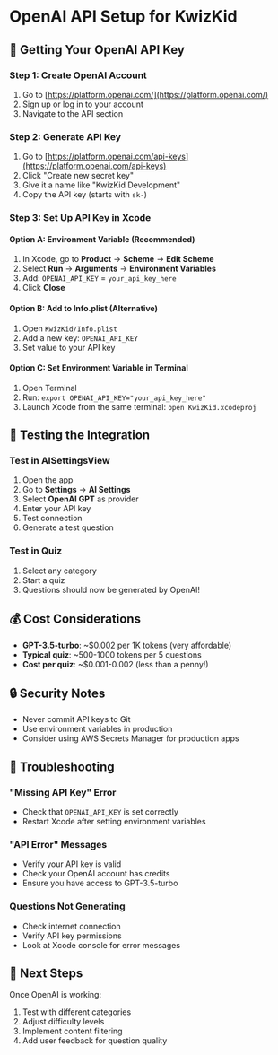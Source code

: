 # OpenAI API Setup for KwizKid

## 🚀 Getting Your OpenAI API Key

### Step 1: Create OpenAI Account
1. Go to [https://platform.openai.com/](https://platform.openai.com/)
2. Sign up or log in to your account
3. Navigate to the API section

### Step 2: Generate API Key
1. Go to [https://platform.openai.com/api-keys](https://platform.openai.com/api-keys)
2. Click "Create new secret key"
3. Give it a name like "KwizKid Development"
4. Copy the API key (starts with `sk-`)

### Step 3: Set Up API Key in Xcode

#### Option A: Environment Variable (Recommended)
1. In Xcode, go to **Product** → **Scheme** → **Edit Scheme**
2. Select **Run** → **Arguments** → **Environment Variables**
3. Add: `OPENAI_API_KEY` = `your_api_key_here`
4. Click **Close**

#### Option B: Add to Info.plist (Alternative)
1. Open `KwizKid/Info.plist`
2. Add a new key: `OPENAI_API_KEY`
3. Set value to your API key

#### Option C: Set Environment Variable in Terminal
1. Open Terminal
2. Run: `export OPENAI_API_KEY="your_api_key_here"`
3. Launch Xcode from the same terminal: `open KwizKid.xcodeproj`

## 🧪 Testing the Integration

### Test in AISettingsView
1. Open the app
2. Go to **Settings** → **AI Settings**
3. Select **OpenAI GPT** as provider
4. Enter your API key
5. Test connection
6. Generate a test question

### Test in Quiz
1. Select any category
2. Start a quiz
3. Questions should now be generated by OpenAI!

## 💰 Cost Considerations

- **GPT-3.5-turbo**: ~$0.002 per 1K tokens (very affordable)
- **Typical quiz**: ~500-1000 tokens per 5 questions
- **Cost per quiz**: ~$0.001-0.002 (less than a penny!)

## 🔒 Security Notes

- Never commit API keys to Git
- Use environment variables in production
- Consider using AWS Secrets Manager for production apps

## 🐛 Troubleshooting

### "Missing API Key" Error
- Check that `OPENAI_API_KEY` is set correctly
- Restart Xcode after setting environment variables

### "API Error" Messages
- Verify your API key is valid
- Check your OpenAI account has credits
- Ensure you have access to GPT-3.5-turbo

### Questions Not Generating
- Check internet connection
- Verify API key permissions
- Look at Xcode console for error messages

## 🎯 Next Steps

Once OpenAI is working:
1. Test with different categories
2. Adjust difficulty levels
3. Implement content filtering
4. Add user feedback for question quality

